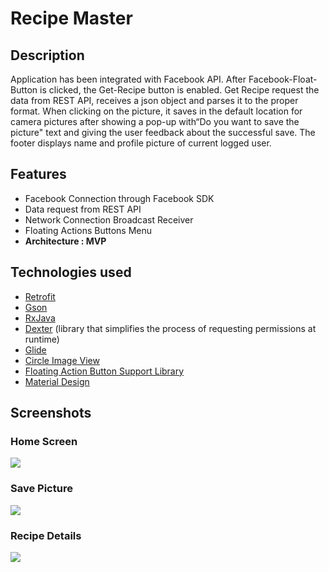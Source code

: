 # Recipe Master

## Description

Application has been integrated with Facebook API. After Facebook-Float-Button is clicked, the Get-Recipe button is enabled. Get Recipe request the data from REST API, receives a json object and parses it to the proper format. When clicking on the picture, it saves in the default location for camera pictures after showing a pop-up with“Do you want to save the picture" text and giving the user feedback about the successful save. The footer displays name and profile picture of current logged user.

## Features

-  Facebook Connection through Facebook SDK 
- Data request from REST API
- Network Connection Broadcast Receiver 
- Floating Actions Buttons Menu
- **Architecture : MVP**

## Technologies used

-  [Retrofit](https://square.github.io/retrofit/ "Retrofit")
- [Gson](https://github.com/google/gson "Gson")
- [RxJava](https://github.com/ReactiveX/RxJava "RxJava")
- [Dexter](https://github.com/Karumi/Dexter "Dexter") (library that simplifies the process of requesting permissions at runtime)
- [Glide](https://github.com/bumptech/glide "Glide")
- [Circle Image View](https://github.com/hdodenhof/CircleImageView "Circle Image View") 
- [Floating Action Button Support Library](https://github.com/zendesk/android-floating-action-button "Floating Action Button Support library") 
- [ Material Design](https://material.io/develop/android/docs/getting-started/ " Material Design") 

## Screenshots

### Home Screen

![](https://user-images.githubusercontent.com/45905489/87193519-2a448400-c2f9-11ea-90a3-08db3b71cdf0.png)

### Save Picture

![](https://user-images.githubusercontent.com/45905489/87193536-329cbf00-c2f9-11ea-9c28-478314d62597.png)

### Recipe Details

![](https://user-images.githubusercontent.com/45905489/87193617-40eadb00-c2f9-11ea-9430-fb2fa823f81a.png) 

